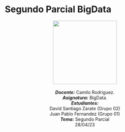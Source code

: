 # Segundo Parcial BigData
<p align="center"><img src="https://res-5.cloudinary.com/crunchbase-production/image/upload/c_lpad,h_256,w_256,f_auto,q_auto:eco/v1455514364/pim02bzqvgz0hibsra41.png"width="200" height="200">
</img><br>
<br>
<i><b>Docente:</b></i> Camilo Rodriguez.
<br>
<i><b>Asignatura:</b></i> BigData.
<br>
<i><b>Estudiantes:</b></i> <br>David Santiago Zarate (Grupo 02)<br>Juan Pablo Fernandez (Grupo 01)
<br>
<i><b>Tema:</b></i> Segundo Parcial
<br>
28/04/23
<br>
</p>

